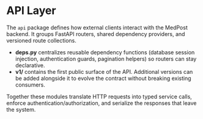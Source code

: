 # API Layer

The `api` package defines how external clients interact with the MedPost backend.  It groups FastAPI routers, shared dependency providers, and versioned route collections.

- **deps.py** centralizes reusable dependency functions (database session injection, authentication guards, pagination helpers) so routers can stay declarative.
- **v1/** contains the first public surface of the API.  Additional versions can be added alongside it to evolve the contract without breaking existing consumers.

Together these modules translate HTTP requests into typed service calls, enforce authentication/authorization, and serialize the responses that leave the system.
